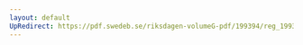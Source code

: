 ```yaml
---
layout: default
UpRedirect: https://pdf.swedeb.se/riksdagen-volumeG-pdf/199394/reg_199394/reg_199394_0281.pdf
---
```

